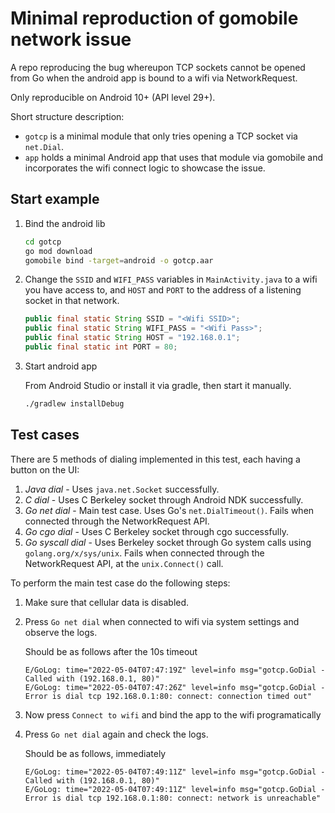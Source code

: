 # Minimal reproduction of gomobile network issue

A repo reproducing the bug whereupon TCP sockets cannot be opened from Go when the android app is bound to a wifi via NetworkRequest.

Only reproducible on Android 10+ (API level 29+).

Short structure description:

- `gotcp` is a minimal module that only tries opening a TCP socket via `net.Dial`.
- `app` holds a minimal Android app that uses that module via gomobile and incorporates the wifi connect logic to showcase the issue.

## Start example

1. Bind the android lib

    ```sh
    cd gotcp
    go mod download
    gomobile bind -target=android -o gotcp.aar
    ```

1. Change the `SSID` and `WIFI_PASS` variables in `MainActivity.java` to a wifi you have access to, and `HOST` and `PORT` to the address of a listening socket in that network.

    ```java
    public final static String SSID = "<Wifi SSID>";
    public final static String WIFI_PASS = "<Wifi Pass>";
    public final static String HOST = "192.168.0.1";
    public final static int PORT = 80;
    ```

1. Start android app

    From Android Studio or install it via gradle, then start it manually.

    ```sh
    ./gradlew installDebug
    ```

## Test cases

There are 5 methods of dialing implemented in this test, each having a button on the UI:
1. *Java dial* - Uses `java.net.Socket` successfully.
1. *C dial* - Uses C Berkeley socket through Android NDK successfully.
1. *Go net dial* - Main test case. Uses Go's `net.DialTimeout()`. Fails when connected through the NetworkRequest API.
1. *Go cgo dial* - Uses C Berkeley socket through cgo successfully.
1. *Go syscall dial* - Uses Berkeley socket through Go system calls using `golang.org/x/sys/unix`. Fails when connected through the NetworkRequest API, at the `unix.Connect()` call.

To perform the main test case do the following steps:
1. Make sure that cellular data is disabled.
1. Press `Go net dial` when connected to wifi via system settings and observe the logs.

    Should be as follows after the 10s timeout

    ```text
    E/GoLog: time="2022-05-04T07:47:19Z" level=info msg="gotcp.GoDial - Called with (192.168.0.1, 80)"
    E/GoLog: time="2022-05-04T07:47:26Z" level=info msg="gotcp.GoDial - Error is dial tcp 192.168.0.1:80: connect: connection timed out"
    ```

1. Now press `Connect to wifi` and bind the app to the wifi programatically
1. Press `Go net dial` again and check the logs.

    Should be as follows, immediately

    ```text
    E/GoLog: time="2022-05-04T07:49:11Z" level=info msg="gotcp.GoDial - Called with (192.168.0.1, 80)"
    E/GoLog: time="2022-05-04T07:49:11Z" level=info msg="gotcp.GoDial - Error is dial tcp 192.168.0.1:80: connect: network is unreachable"
    ```
